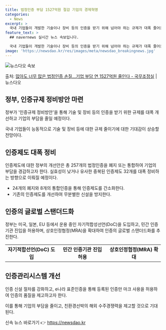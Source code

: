 ```yaml
---
title: 법정인증 부담 1527억원 절감 기업의 경제혁명
categories:
  - News
excerpt: >
  국내 기업들이 개발한 기술이나 장비 등의 인증을 받기 위해 넘어야 하는 규제가 대폭 줄어든다. 해외에 비해 …
feature_text: >
  ## navernews 실시간 뉴스 속보입니다.

  국내 기업들이 개발한 기술이나 장비 등의 인증을 받기 위해 넘어야 하는 규제가 대폭 줄어든다. 해외에 비해 …
image: 'https://newsdao.kr/res/images/meta/newsdao_breakingnews.jpg'
---
```


![뉴스다오 속보](https://newsdao.kr/res/images/meta/newsdao_breakingnews.jpg)

<p>출처: <a href="https://newsdao.kr/3244" rel="dofollow">많아도 너무 많은 법정인증 손질…기업 부담 연 1527억원 줄인다 - 국무조정실</a> | 뉴스다오</p>

<h2 data-ke-size="size26">정부, 인증규제 정비방안 마련</h2>
정부가 '인증규제 정비방안'을 통해 기술 및 장비 등의 인증을 받기 위한 규제를 대폭 개선하고 기업의 부담을 줄일 예정이다.

<p data-ke-size="size16">국내 기업들이 능동적으로 기술 및 장비 등에 대한 규제 줄이기에 대한 기대감이 상승할 전망이다.</p>

<h2 data-ke-size="size24">인증제도 대폭 정비</h2>
인증제도에 대한 정부의 개선안은 총 257개의 법정인증을 폐지 또는 통합하여 기업의 부담을 경감하고자 한다. 실효성이 낮거나 유사한 중복된 인증제도 32개를 대폭 정비하는 방향으로 이뤄질 예정이다.

<ul>
    <li>24개의 폐지와 8개의 통합인증을 통해 인증제도를 간소화한다.</li>
    <li>기존의 인증제도를 개선하여 무분별한 신설을 방지한다.</li>
</ul>

<h2 data-ke-size="size24">인증의 글로벌 스탠더드화</h2>
정부는 미국, 일본, EU 등에서 운용 중인 자기적합성선언(DoC)을 도입하고, 민간 인증기관 진입을 허용하며, 상호인정협정(MRA)을 확대하여 인증의 글로벌 스탠더드화를 추진한다.

<table>
    <tr>
        <td style="text-align: center; height: 17px;"><b>자기적합선언(DoC) 도입</b></td>
        <td style="text-align: center; height: 17px;"><b>민간 인증기관 진입 허용</b></td>
        <td style="text-align: center; height: 17px;"><b>상호인정협정(MRA) 확대</b></td>
    </tr>
</table>

<h2 data-ke-size="size24">인증관리시스템 개선</h2>
인증 신설 절차를 강화하고, e나라 표준인증을 통해 등록된 인증만 마크 사용을 허용하여 인증의 품질을 제고하고자 한다.

<p data-ke-size="size16">이를 통해 기업의 부담을 줄이고, 친환경선박의 해외 수주경쟁력을 제고할 것으로 기대된다.</p>
 

신속 뉴스 바로가기 👉 <a href="https://newsdao.kr" rel="dofollow">https://newsdao.kr</a>


